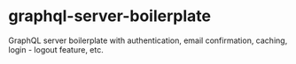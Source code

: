 # graphql-server-boilerplate
GraphQL server boilerplate with authentication, email confirmation, caching, login - logout feature, etc.
